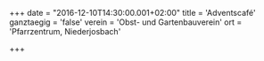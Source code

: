 +++
date = "2016-12-10T14:30:00.001+02:00"
title = 'Adventscafé'
ganztaegig = 'false'
verein = 'Obst- und Gartenbauverein'
ort = 'Pfarrzentrum, Niederjosbach'

+++

      